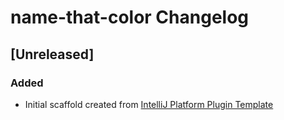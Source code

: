 <!-- Keep a Changelog guide -> https://keepachangelog.com -->

# name-that-color Changelog

## [Unreleased]
### Added
- Initial scaffold created from [IntelliJ Platform Plugin Template](https://github.com/JetBrains/intellij-platform-plugin-template)
